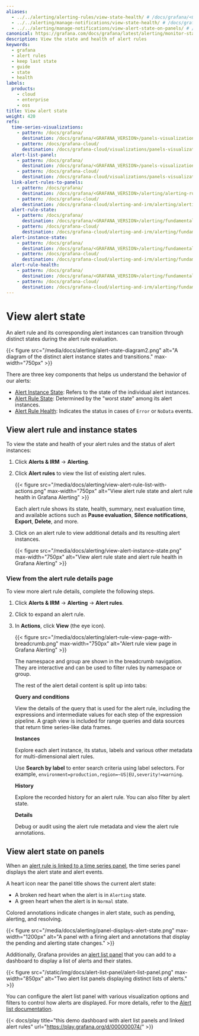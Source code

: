 ```yaml
---
aliases:
  - ../../alerting/alerting-rules/view-state-health/ # /docs/grafana/<GRAFANA_VERSION>/alerting/alerting-rules/view-state-health
  - ../../alerting/manage-notifications/view-state-health/ # /docs/grafana/<GRAFANA_VERSION>/alerting/manage-notifications/view-state-health/
  - ../../alerting/manage-notifications/view-alert-state-on-panels/ # /docs/grafana/<GRAFANA_VERSION>/alerting/manage-notifications/view-alert-state-on-panels/
canonical: https://grafana.com/docs/grafana/latest/alerting/monitor-status/view-alert-state/
description: View the state and health of alert rules
keywords:
  - grafana
  - alert rules
  - keep last state
  - guide
  - state
  - health
labels:
  products:
    - cloud
    - enterprise
    - oss
title: View alert state
weight: 420
refs:
  time-series-visualizations:
    - pattern: /docs/grafana/
      destination: /docs/grafana/<GRAFANA_VERSION>/panels-visualizations/visualizations/time-series/
    - pattern: /docs/grafana-cloud/
      destination: /docs/grafana-cloud/visualizations/panels-visualizations/visualizations/time-series/
  alert-list-panel:
    - pattern: /docs/grafana/
      destination: /docs/grafana/<GRAFANA_VERSION>/panels-visualizations/visualizations/alert-list/
    - pattern: /docs/grafana-cloud/
      destination: /docs/grafana-cloud/visualizations/panels-visualizations/visualizations/alert-list/
  link-alert-rules-to-panels:
    - pattern: /docs/grafana/
      destination: /docs/grafana/<GRAFANA_VERSION>/alerting/alerting-rules/link-alert-rules-to-panels/
    - pattern: /docs/grafana-cloud/
      destination: /docs/grafana-cloud/alerting-and-irm/alerting/alerting-rules/link-alert-rules-to-panels/
  alert-rule-state:
    - pattern: /docs/grafana/
      destination: /docs/grafana/<GRAFANA_VERSION>/alerting/fundamentals/alert-rule-evaluation/alert-rule-state-and-health/
    - pattern: /docs/grafana-cloud/
      destination: /docs/grafana-cloud/alerting-and-irm/alerting/fundamentals/alert-rule-evaluation/alert-rule-state-and-health/
  alert-instance-state:
    - pattern: /docs/grafana/
      destination: /docs/grafana/<GRAFANA_VERSION>/alerting/fundamentals/alert-rule-evaluation/nodata-and-error-states/#alert-instance-states
    - pattern: /docs/grafana-cloud/
      destination: /docs/grafana-cloud/alerting-and-irm/alerting/fundamentals/alert-rule-evaluation/nodata-and-error-states/#alert-instance-states
  alert-rule-health:
    - pattern: /docs/grafana/
      destination: /docs/grafana/<GRAFANA_VERSION>/alerting/fundamentals/alert-rule-evaluation/alert-rule-state-and-health/
    - pattern: /docs/grafana-cloud/
      destination: /docs/grafana-cloud/alerting-and-irm/alerting/fundamentals/alert-rule-evaluation/alert-rule-state-and-health/
---
```


# View alert state

An alert rule and its corresponding alert instances can transition through distinct states during the alert rule evaluation.

{{< figure src="/media/docs/alerting/alert-state-diagram2.png" alt="A diagram of the distinct alert instance states and transitions." max-width="750px" >}}

There are three key components that helps us understand the behavior of our alerts:

- [Alert Instance State](ref:alert-instance-state): Refers to the state of the individual alert instances.
- [Alert Rule State](ref:alert-rule-state): Determined by the "worst state" among its alert instances.
- [Alert Rule Health](ref:alert-rule-health): Indicates the status in cases of `Error` or `NoData` events.

## View alert rule and instance states

To view the state and health of your alert rules and the status of alert instances:

1. Click **Alerts & IRM** -> **Alerting**.
1. Click **Alert rules** to view the list of existing alert rules.

   {{< figure src="/media/docs/alerting/view-alert-rule-list-with-actions.png" max-width="750px" alt="View alert rule state and alert rule health in Grafana Alerting" >}}

   Each alert rule shows its state, health, summary, next evaluation time, and available actions such as **Pause evaluation**, **Silence notifications**, **Export**, **Delete**, and more.

1. Click on an alert rule to view additional details and its resulting alert instances.

   {{< figure src="/media/docs/alerting/view-alert-instance-state.png" max-width="750px" alt="View alert rule state and alert rule health in Grafana Alerting" >}}

### View from the alert rule details page

To view more alert rule details, complete the following steps.

1. Click **Alerts & IRM** -> **Alerting** -> **Alert rules**.
1. Click to expand an alert rule.
1. In **Actions**, click **View** (the eye icon).

   {{< figure src="/media/docs/alerting/alert-rule-view-page-with-breadcrumb.png" max-width="750px" alt="Alert rule view page in Grafana Alerting" >}}

   The namespace and group are shown in the breadcrumb navigation. They are interactive and can be used to filter rules by namespace or group.

   The rest of the alert detail content is split up into tabs:

   **Query and conditions**

   View the details of the query that is used for the alert rule, including the expressions and intermediate values for each step of the expression pipeline. A graph view is included for range queries and data sources that return time series-like data frames.

   **Instances**

   Explore each alert instance, its status, labels and various other metadata for multi-dimensional alert rules.

   Use **Search by label** to enter search criteria using label selectors. For example, `environment=production,region=~US|EU,severity!=warning`.

   **History**

   Explore the recorded history for an alert rule. You can also filter by alert state.

   **Details**

   Debug or audit using the alert rule metadata and view the alert rule annotations.

## View alert state on panels

When an [alert rule is linked to a time series panel](ref:link-alert-rules-to-panels), the time series panel displays the alert state and alert events.

A heart icon near the panel title shows the current alert state:

- A broken red heart when the alert is in `Alerting` state.
- A green heart when the alert is in `Normal` state.

Colored annotations indicate changes in alert state, such as pending, alerting, and resolving.

{{< figure src="/media/docs/alerting/panel-displays-alert-state.png" max-width="1200px" alt="A panel with a firing alert and annotations that display the pending and alerting state changes." >}}

Additionally, Grafana provides an [alert list panel](ref:alert-list-panel) that you can add to a dashboard to display a list of alerts and their states.

{{< figure src="/static/img/docs/alert-list-panel/alert-list-panel.png" max-width="850px" alt="Two alert list panels displaying distinct lists of alerts." >}}

You can configure the alert list panel with various visualization options and filters to control how alerts are displayed. For more details, refer to the [Alert list documentation](ref:alert-list-panel).

{{< docs/play title="this demo dashboard with alert list panels and linked alert rules" url="https://play.grafana.org/d/000000074/" >}}
